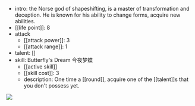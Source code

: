 - intro: the Norse god of shapeshifting, is a master of transformation and deception. He is known for his ability to change forms, acquire new abilities.
- [[life point]]: 8
- attack
	- [[attack power]]: 3
	- [[attack range]]: 1
- talent: \[\]
- skill: Butterfly's Dream 今夜梦蝶
	- [[active skill]]
	- [[skill cost]]: 3
	- description: One time a [[round]], acquire one of the [[talent]]s that you don't possess yet.

![](https://imgsa.baidu.com/forum/w%3D580/sign=40cc01d3b60e7bec23da03e91f2cb9fa/207181dda144ad34204f925bdea20cf433ad85c8.jpg)  

  
